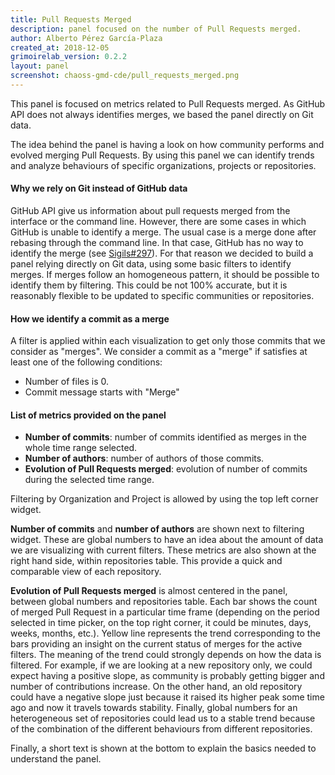 ```yaml
---
title: Pull Requests Merged
description: panel focused on the number of Pull Requests merged.
author: Alberto Pérez García-Plaza
created_at: 2018-12-05
grimoirelab_version: 0.2.2
layout: panel
screenshot: chaoss-gmd-cde/pull_requests_merged.png
---
```


This panel is focused on metrics related to Pull Requests merged. As GitHub API does not
always identifies merges, we based the panel directly on Git data.

The idea behind the panel is having a look on how community performs and evolved merging Pull
Requests. By using this panel we can identify trends and analyze behaviours of specific
organizations, projects or repositories.

#### Why we rely on Git instead of GitHub data

GitHub API give us information about pull requests merged from the interface or the command
line. However, there are some cases in which GitHub is unable to identify a merge. The usual
case is a merge done after rebasing through the command line. In that case, GitHub has no
way to identify the merge (see [Sigils#297](https://github.com/chaoss/grimoirelab-sigils/pull/297)).
For that reason we decided to build a panel relying directly on Git data, using some basic
filters to identify merges. If merges follow an homogeneous pattern, it should be possible
to identify them by filtering. This could be not 100% accurate, but it is reasonably flexible
to be updated to specific communities or repositories.

#### How we identify a commit as a merge

A filter is applied within each visualization to get only those commits that we consider as
"merges". We consider a commit as a "merge" if satisfies at least one of the following
conditions:

* Number of files is 0.
* Commit message starts with "Merge"

#### List of metrics provided on the panel
* **Number of commits**: number of commits identified as merges in the whole time range
selected.
* **Number of authors**: number of authors of those commits.
* **Evolution of Pull Requests merged**: evolution of number of commits during the selected
time range.

Filtering by Organization and Project is allowed by using the top left corner
widget.

**Number of commits** and **number of authors** are shown next to filtering widget.
These are global numbers to have an idea about the amount of data we are visualizing
with current filters. These metrics are also shown at the right hand side, within
repositories table. This provide a quick and comparable view of each repository.

**Evolution of Pull Requests merged** is almost centered in the panel, between global
numbers and repositories table. Each bar shows the count of merged Pull Request in a particular
time frame (depending on the period selected in time picker, on the top right corner,
it could be minutes, days, weeks, months, etc.). Yellow line represents the trend
corresponding to the bars providing an insight on the current status of merges for the
active filters. The meaning of the trend could strongly depends on how the data is filtered.
For example, if we are looking at a new repository only, we could expect having a positive
slope, as community is probably getting bigger and number of contributions increase. On the
other hand, an old repository could have a negative slope just because it raised its
higher peak some time ago and now it travels towards stability. Finally, global numbers
for an heterogeneous set of repositories could lead us to a stable trend because of the
combination of the different behaviours from different repositories.

Finally, a short text is shown at the bottom to explain the basics needed to understand
the panel.
